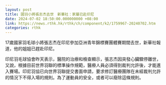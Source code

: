 ```yaml
---
layout: post
title: 國羽小將張志杰去世　新華社：家屬已赴印尼
date: 2024-07-02 18:50:00.000000000 +08:00
link: https://news.rthk.hk/rthk/ch/component/k2/1759967-20240702.htm
categories: rthk
---
```


17歲國家羽毛球小將張志杰在印尼參加亞洲青年錦標賽團體賽期間去世，新華社報道，他的姐姐已趕赴印尼。

印尼羽毛球協會昨天表示，醫院的治療和檢查顯示，張志杰因突發心臟驟停離世，又說，根據目前世界羽聯的標準操作規範，醫療人員必須得到裁判允許後，才能進入賽場。印尼羽協已向世界羽聯提交書面申請，要求修訂醫療團隊在未經裁判允許的情況下不得入場的規則。為了運動員的安全，或者可以廢除這條規則。
